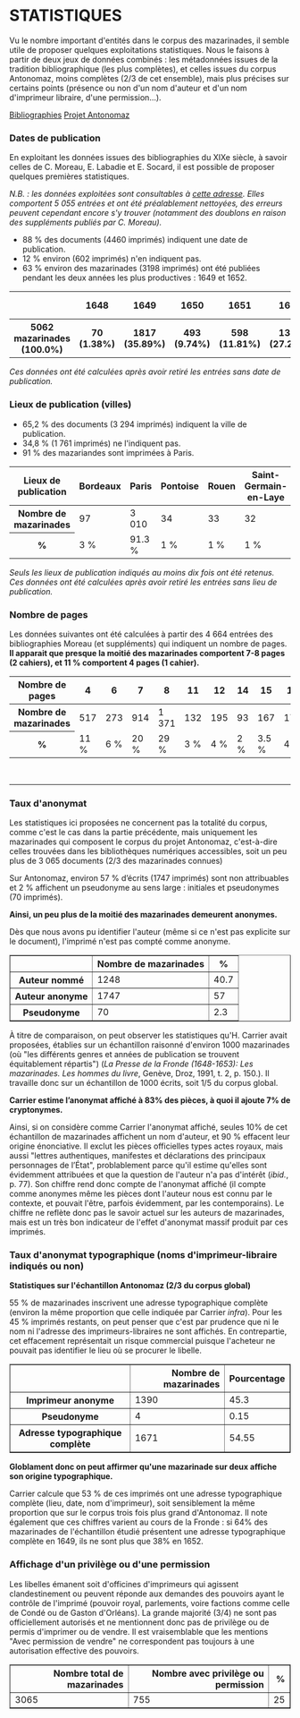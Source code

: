 # STATISTIQUES

Vu le nombre important d'entités dans le corpus des mazarinades, il semble utile de proposer quelques exploitations statistiques.
Nous le faisons à partir de deux jeux de données combinés : les métadonnées issues de la tradition bibliographique (les plus complètes), et celles issues du corpus Antonomaz, moins complètes (2/3 de cet ensemble), mais plus précises sur certains points (présence ou non d'un nom d'auteur et d'un nom d'imprimeur libraire, d'une permission...).

[Bibliographies](https://antonomaz.huma-num.fr/tools/Biblio_Moreau.html) [Projet Antonomaz](https://github.com/Antonomaz)

###  Dates de publication

En exploitant les données issues des bibliographies du XIXe siècle, à savoir celles de C. Moreau, E. Labadie et E. Socard, il est possible de proposer quelques premières statistiques.

*N.B. : les données exploitées sont consultables à [cette adresse](https://antonomaz.huma-num.fr/tools/Biblio_Moreau.html). Elles comportent 5 055 entrées et ont été préalablement nettoyées, des erreurs peuvent cependant encore s'y trouver (notamment des doublons en raison des suppléments publiés par C. Moreau).*
- 88 % des documents (4460 imprimés) indiquent une date de publication.
- 12 % environ (602 imprimés) n'en indiquent pas.
- 63 % environ des mazarinades (3198 imprimés) ont été publiées pendant les deux années les plus productives : 1649 et 1652.

<table class='table table-striped'>
<tr><th scope='col'></th><th scope='col'>1648</th><th scope='col'>1649</th><th scope='col'>1650</th><th scope='col'>1651</th><th scope='col'>1652</th><th scope='col'>1653</th><th scope='col'>1654</th><th scope='col'>Après 1654</th><th scope='col'>Sans Date</th></tr>
<tr><th scope='col'>5062 mazarinades (100.0%)</th><th scope='col'>70 (1.38%)</th><th scope='col'>1817 (35.89%)</th><th scope='col'>493 (9.74%)</th><th scope='col'>598 (11.81%)</th><th scope='col'>1381 (27.28%)</th><th scope='col'>42 (0.83%)</th><th scope='col'>25 (0.49%)</th><th scope='col'>29 (0.57%)</th><th scope='col'>602 (11.89%)</th></tr>
</table>

*Ces données ont été calculées après avoir retiré les entrées sans date de publication.*

### Lieux de publication (villes)

- 65,2 % des documents (3 294 imprimés) indiquent la ville de publication.
- 34,8 %  (1 761 imprimés) ne l'indiquent pas.
- 91 % des mazariandes sont imprimées à Paris.


<table class="table table-striped">
<thead>
  <tr>
    <th scope="col">Lieux de publication</th>
    <th scope="col">Bordeaux</th>
    <th scope="col">Paris</th>
    <th scope="col">Pontoise</th>
    <th scope="col">Rouen</th>
    <th scope="col">Saint-Germain-en-Laye</th>
    <th scope="col">Total</th>
  </tr>
</thead>
<tbody>
  <tr>
    <th scope="row">Nombre de mazarinades</th>
    <td>97</td>
    <td>3 010</td>
    <td>34</td>
    <td>33</td>
    <td>32</td>
    <td>3 196</td>
  </tr>
  <tr>
    <th scope="row">%</th>
    <td>3 %</td>
    <td>91.3 %</td>
    <td>1 %</td>
    <td>1 %</td>
    <td>1 %</td>
    <td>97.3 %</td>
  </tr>
</tbody>
</table>

*Seuls les lieux de publication indiqués au moins dix fois ont été retenus. Ces données ont été calculées après avoir retiré les entrées sans lieu de publication.*

### Nombre de pages

Les données suivantes ont été calculées à partir des 4 664 entrées des bibliographies Moreau (et suppléments) qui indiquent un nombre de pages.
**Il apparait que presque la moitié des mazarinades comportent 7-8 pages (2 cahiers), et 11 % comportent 4 pages (1 cahier).**

<table class="table table-striped">
<thead>
  <tr>
    <th scope="col">Nombre de pages</th>
    <th scope="col">4</th>
    <th scope="col">6</th>
    <th scope="col">7</th>
    <th scope="col">8</th>
    <th scope="col">11</th>
    <th scope="col">12</th>
    <th scope="col">14</th>
    <th scope="col">15</th>
    <th scope="col">16</th>
    <th scope="col">Total</th>
  </tr>
</thead>
<tbody>
  <tr>
    <th scope="row">Nombre de mazarinades</th>
    <td>517</td>
    <td>273</td>
    <td>914</td>
    <td>1 371</td>
    <td>132</td>
    <td>195</td>
    <td>93</td>
    <td>167</td>
    <td>178</td>
    <td>3840</td>
  </tr>
  <tr>
    <th scope="row">%</th>
    <td>11 %</td>
    <td>6 %</td>
    <td>20 %</td>
    <td>29 %</td>
    <td>3 %</td>
    <td>4 %</td>
    <td>2 %</td>
    <td>3.5 %</td>
    <td>4 %</td>
    <td>82.5 %</td>
  </tr>
</tbody>
</table>

<br/>
<hr/>

### Taux d'anonymat

Les statistiques ici proposées ne concernent pas la totalité du corpus, comme c'est le cas dans la partie précédente, mais uniquement les mazarinades qui composent le corpus du projet Antonomaz, c'est-à-dire celles trouvées dans les bibliothèques numériques accessibles, soit un peu plus de 3 065 documents (2/3 des mazarinades connues)

Sur Antonomaz, environ 57  % d’écrits (1747 imprimés) sont non attribuables et 2  % affichent un pseudonyme au sens large : initiales et pseudonymes (70 imprimés).

**Ainsi, un peu plus de la moitié des mazarinades demeurent anonymes.**

Dès que nous avons pu identifier l'auteur (même si ce n'est pas explicite sur le document), l'imprimé n'est pas compté comme anonyme.

<table border="1" class="dataframe">
  <thead>
    <tr style="text-align: center;">
      <th></th>
      <th>Nombre de mazarinades</th>
      <th>%</th>
    </tr>
  </thead>
  <tbody>
    <tr>
      <th>Auteur nommé</th>
      <td>1248</td>
      <td>40.7</td>
    </tr>
    <tr>
      <th>Auteur anonyme</th>
      <td>1747</td>
      <td>57</td>
    </tr>
    <tr>
      <th>Pseudonyme</th>
      <td>70</td>
      <td>2.3</td>
    </tr>
  </tbody>
</table>

À titre de comparaison, on peut observer les statistiques qu'H. Carrier avait proposées, établies sur un échantillon raisonné d'environ 1000 mazarinades (où "les différents genres et années de publication se trouvent équitablement répartis") (_La Presse de la Fronde (1648-1653): Les mazarinades. Les hommes du livre_, Genève, Droz, 1991, t. 2, p. 150.). Il travaille donc sur un échantillon de 1000 écrits, soit 1/5 du corpus global.

__Carrier estime l’anonymat affiché à 83% des pièces, à quoi il ajoute 7% de cryptonymes.__

Ainsi, si on considère comme Carrier l'anonymat affiché, seules 10% de cet échantillon de mazarinades affichent un nom d'auteur, et 90 % effacent leur origine énonciative. Il exclut les pièces officielles types actes royaux, mais aussi "lettres authentiques, manifestes et déclarations des principaux personnages de l’État", problablement parce qu'il estime qu'elles sont évidemment attribuées et que la question de l'auteur n'a pas d'intérêt (_ibid._, p. 77). Son chiffre rend donc compte de l'anonymat affiché (il compte comme anonymes même les pièces dont l'auteur nous est connu par le contexte, et pouvait l'être, parfois évidemment, par les contemporains). Le chiffre ne reflète donc pas le savoir actuel sur les auteurs de mazarinades, mais est un très bon indicateur de l'effet d'anonymat massif produit par ces imprimés.

### Taux d'anonymat typographique (noms d'imprimeur-libraire indiqués ou non)

__Statistiques sur l'échantillon Antonomaz (2/3 du corpus global)__

55 % de mazarinades inscrivent une adresse typographique complète (environ la même proportion que celle indiquée par Carrier _infra_). Pour les 45 % imprimés restants, on peut penser que c'est par prudence que ni le nom ni l'adresse des imprimeurs-libraires ne sont affichés. En contrepartie, cet effacement représentait un risque commercial puisque l'acheteur ne pouvait pas identifier le lieu où se procurer le libelle.

<table border="1" class="dataframe">
  <thead>
    <tr style="text-align: right;">
      <th scope="col"></th>
      <th scope="col">Nombre de mazarinades</th>
      <th scope="col">Pourcentage</th>
    </tr>
  </thead>
  <tbody>
    <tr>
      <th scope="col">Imprimeur anonyme</th>
      <td>1390</td>
      <td>45.3</td>
    </tr>
    <tr>
      <th scope="col">Pseudonyme</th>
      <td>4</td>
      <td>0.15</td>
    </tr>
    <tr>
      <th scope="col">Adresse typographique complète</th>
      <td>1671</td>
      <td>54.55</td>
    </tr>
  </tbody>
</table>

__Globlament donc on peut affirmer qu'une mazarinade sur deux affiche son origine typographique.__

Carrier calcule que 53 % de ces imprimés ont une adresse typographique complète (lieu, date, nom d'imprimeur), soit sensiblement la même proportion que sur le corpus trois fois plus grand d'Antonomaz. Il note également que ces chiffres varient au cours de la Fronde : si 64% des mazarinades de l'échantillon étudié présentent une adresse typographique complète en 1649, ils ne sont plus que 38% en 1652.

### Affichage d'un privilège ou d'une permission

Les libelles émanent soit d'officines d'imprimeurs qui agissent clandestinement ou peuvent réponde aux demandes des pouvoirs ayant le contrôle de l'imprimé (pouvoir royal, parlements, voire factions comme celle de Condé ou de Gaston d'Orléans). 
La grande majorité (3/4) ne sont pas officiellement autorisés et ne mentionnent donc pas de privilège ou de permis d'imprimer ou de vendre. Il est vraisemblable que les mentions "Avec permission de vendre" ne correspondent pas toujours à une autorisation effective des pouvoirs. 

<table border="1" class="dataframe">
  <thead>
    <tr style="text-align: right;">
      <th>Nombre total de mazarinades</th>
      <th>Nombre avec privilège ou permission</th>
      <th>%</th>
    </tr>
  </thead>
  <tbody>
    <tr>
      <td>3065</td>
      <td>755</td>
      <td>25</td>
    </tr>
  </tbody>
</table>
